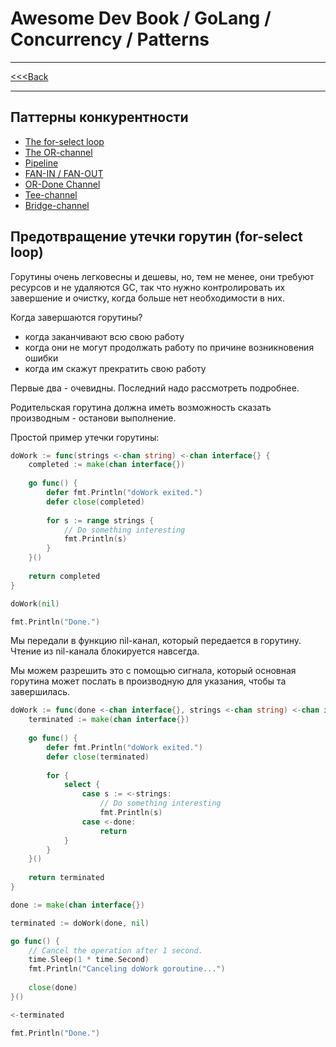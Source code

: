 # Awesome Dev Book / GoLang / Concurrency / Patterns

***
[<<<Back](awesome-dev-book/book/Язык%20Go/INDEX.md)
***

## Паттерны конкурентности

- [The for-select loop](FOR_SELECT_LOOP.md)
- [The OR-channel](OR_CHANNEL.md)
- [Pipeline](PIPELINE.md)
- [FAN-IN / FAN-OUT](FAN_IN_FAN_OUT.md)
- [OR-Done Channel](OR_DONE_CHANNEL.md)
- [Tee-channel](TEE_CHANNEL.md)
- [Bridge-channel](BRIDGE_CHANNEL.md)

## Предотвращение утечки горутин (for-select loop)

Горутины очень легковесны и дешевы, но, тем не менее, они требуют ресурсов и не удаляются GC, так что нужно контролировать 
их завершение и очистку, когда больше нет необходимости в них. 

Когда завершаются горутины? 

- когда заканчивают всю свою работу 
- когда они не могут продолжать работу по причине возникновения ошибки
- когда им скажут прекратить свою работу

Первые два - очевидны. Последний надо рассмотреть подробнее. 

Родительская горутина должна иметь возможность сказать производным - останови выполнение. 

Простой пример утечки горутины: 

```go
doWork := func(strings <-chan string) <-chan interface{} {
    completed := make(chan interface{})
	
    go func() {
        defer fmt.Println("doWork exited.")
        defer close(completed)
		
        for s := range strings {
            // Do something interesting
            fmt.Println(s)
        }
    }()
	
    return completed
}

doWork(nil)

fmt.Println("Done.")
```

Мы передали в функцию nil-канал, который передается в горутину. Чтение из nil-канала блокируется навсегда. 

Мы можем разрешить это с помощью сигнала, который основная горутина может послать в производную для указания, чтобы та завершилась. 

```go
doWork := func(done <-chan interface{}, strings <-chan string) <-chan interface{} {
    terminated := make(chan interface{}) 
	
    go func() {
        defer fmt.Println("doWork exited.")
        defer close(terminated)
		
        for {
            select {
                case s := <-strings:
                    // Do something interesting
                    fmt.Println(s)
                case <-done:
                    return
            }
        }
    }()
	
    return terminated
}

done := make(chan interface{})

terminated := doWork(done, nil)

go func() {
    // Cancel the operation after 1 second.
    time.Sleep(1 * time.Second)
	fmt.Println("Canceling doWork goroutine...")
	
	close(done)
}()

<-terminated

fmt.Println("Done.")
```